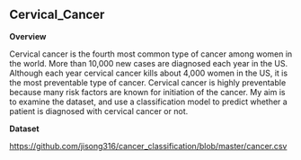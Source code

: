 ## Cervical_Cancer  
  
__Overview__  
  
Cervical cancer is the fourth most common type of cancer among women in the world. More than 10,000 new cases are diagnosed each year in the US. Although each year cervical cancer kills about 4,000 women in the US, it is the most preventable type of cancer. Cervical cancer is highly preventable because many risk factors are known for initiation of the cancer. My aim is to examine the dataset, and use a classification model to predict whether a patient is diagnosed with cervical cancer or not.  
  
__Dataset__  
  
https://github.com/jisong316/cancer_classification/blob/master/cancer.csv  


  

